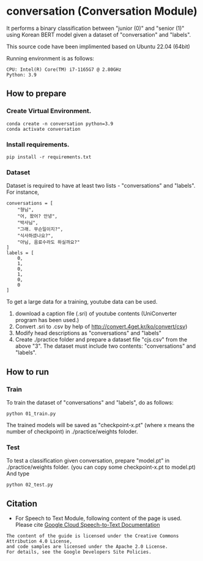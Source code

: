 # conversation (Conversation Module)

It performs a binary classification between "junior (0)" and "senior (1)" using Korean BERT model given a dataset of "conversation" and "labels".

This source code have been implimented based on Ubuntu 22.04 (64bit)

Running environment is as follows:
```
CPU: Intel(R) Core(TM) i7-1165G7 @ 2.80GHz
Python: 3.9
```

## How to prepare
### Create Virtual Environment.
```
conda create -n conversation python=3.9
conda activate conversation
```

### Install requirements.
```
pip install -r requirements.txt
```

### Dataset
Dataset is required to have at least two lists - "conversations" and "labels". For instance,
```
conversations = [
    "형님",
    "어, 왔어? 안녕",
    "박사님",
    "그래. 무슨일이지?",
    "식사하셨나요?",
    "아님, 음료수라도 하실까요?" 
]
labels = [
    0,
    1,
    0,
    1,
    0,
    0
]
```

To get a large data for a training, youtube data can be used.
1. download a caption file (.sri) of youtube contents (UniConverter program has been used.)
2. Convert .sri to .csv by help of http://convert.4get.kr/ko/convert/csv) 
3. Modify head descriptions as "conversations" and "labels"
4. Create ./practice folder and prepare a dataset file "cjs.csv" from the above "3". The dataset must include two contents: "conversations" and "labels".

## How to run

### Train
To train the dataset of "conversations" and "labels", do as follows:
```
python 01_train.py
```
The trained models will be saved as "checkpoint-x.pt" (where x means the number of checkpoint) in ./practice/weights foloder.

### Test
To test a classification given conversation, prepare "model.pt" in ./practice/weights folder. (you can copy some checkpoint-x.pt to model.pt)
And type
```
python 02_test.py
```

## Citation
* For Speech to Text Module, following content of the page is used.
Please cite [Google Cloud Speech-to-Text Documentation](https://cloud.google.com/speech-to-text/docs/speech-to-text-requests) 
```
The content of the guide is licensed under the Creative Commons Attribution 4.0 License,
and code samples are licensed under the Apache 2.0 License.
For details, see the Google Developers Site Policies.
```
